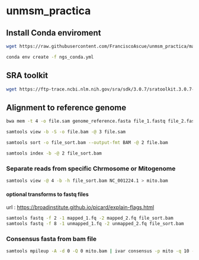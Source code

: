 # unmsm_practica
## Install Conda enviroment 

```bash
wget https://raw.githubusercontent.com/FranciscoAscue/unmsm_practica/main/ngs_conda.yml
```
```bash
conda env create -f ngs_conda.yml
```
## SRA toolkit

```bash
wget https://ftp-trace.ncbi.nlm.nih.gov/sra/sdk/3.0.7/sratoolkit.3.0.7-ubuntu64.tar.gz
```

## Alignment to reference genome

```bash
bwa mem -t 4 -o file.sam genome_reference.fasta file_1.fastq file_2.fastq

samtools view -b -S -o file.bam -@ 3 file.sam

samtools sort -o file_sort.bam --output-fmt BAM -@ 2 file.bam

samtools index -b -@ 2 file_sort.bam
```
### Separate reads from specific Chrmosome or Mitogenome 

```bash
samtools view -@ 4 -b -h file_sort.bam NC_001224.1 > mito.bam
```
#### optional transforms to fastq files
url : https://broadinstitute.github.io/picard/explain-flags.html 

```bash
samtools fastq -f 2 -1 mapped_1.fq -2 mapped_2.fq file_sort.bam
samtools fastq -f 8 -1 unmapped_1.fq -2 unmapped_2.fq file_sort.bam
```
### Consensus fasta from bam file 

```bash
samtools mpileup -A -d 0 -Q 0 mito.bam | ivar consensus -p mito -q 10 -t 0.6 -n N -m 20
```

